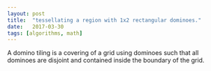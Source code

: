 ```yaml
---
layout: post
title:  "tessellating a region with 1x2 rectangular dominoes."
date:   2017-03-30
tags: [algorithms, math]
---
```


A domino tiling is a covering of a grid using dominoes such that all dominoes are disjoint and contained inside the boundary of the grid.